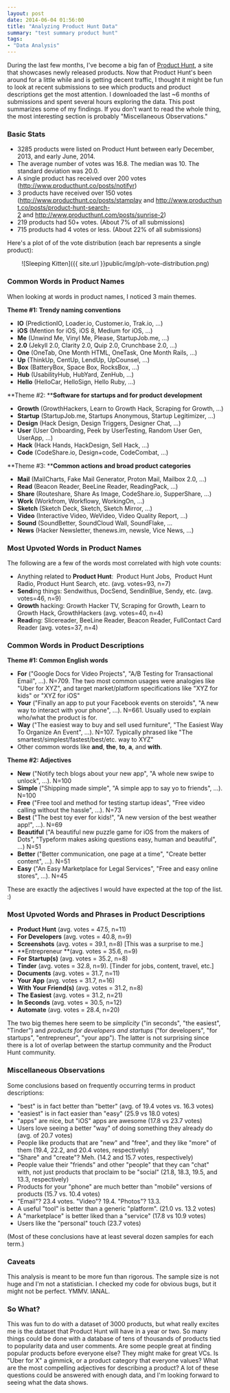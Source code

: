 ```yaml
---
layout: post
date: 2014-06-04 01:56:00
title: "Analyzing Product Hunt Data"
summary: "test summary product hunt"
tags:
- "Data Analysis"
---
```


During the last few months, I've become a big fan of <a href="http://www.producthunt.com/" target="_blank">Product Hunt</a>, a site that showcases newly released products. Now that Product Hunt's been around for a little while and is getting decent traffic, I thought it might be fun to look at recent submissions to see which products and product descriptions get the most attention. I downloaded the last ~6 months of submissions and spent several hours exploring the data. This post summarizes some of my findings. If you don't want to read the whole thing, the most interesting section is probably "Miscellaneous Observations."

### Basic Stats

- 3285 products were listed on Product Hunt between early December, 2013, and early June, 2014.
- The average number of votes was 16.8. The median was 10. The standard deviation was 20.0.
- A single product has received over 200 votes (<a href="http://www.producthunt.co/posts/notifyr" target="_blank">http://www.producthunt.co/posts/notifyr</a>)
- 3 products have received over 150 votes (<a href="http://www.producthunt.co/posts/stamplay" target="_blank">http://www.producthunt.co/posts/stamplay</a> and <a href="http://www.producthunt.co/posts/product-hunt-search-2" target="_blank">http://www.producthunt.co/posts/product-hunt-search-2</a> and <a href="http://www.producthunt.com/posts/sunrise-2" target="_blank">http://www.producthunt.com/posts/sunrise-2</a>)
- 219 products had 50+ votes. (About 7% of all submissions)
- 715 products had 4 votes or less. (About 22% of all submissions)

Here's a plot of of the vote distribution (each bar represents a single product):
<center>
![Sleeping Kitten]({{ site.url }}public/img/ph-vote-distribution.png)
</center>

### Common Words in Product Names

When looking at words in product names, I noticed 3 main themes.

**Theme #1: Trendy naming conventions**

- **IO** (PredictionIO, Loader.io, Customer.io, Trak.io, ...)
- **iOS** (Mention for iOS, iOS 8, Medium for iOS, ...)
- **Me** (Unwind Me, Vinyl Me, Please, StartupJob.me, ...)
- **2.0** (Jekyll 2.0, Clarity 2.0, Quip 2.0, Crunchbase 2.0, ...)
- **One** (OneTab, One Month HTML, OneTask, One Month Rails, ...)
- **Up** (ThinkUp, CentUp, LendUp, UpCounsel, ...)
- **Box** (BatteryBox, Space Box, RocksBox, ...)
- **Hub** (UsabilityHub, HubYard, ZenHub, ...)
- **Hello** (HelloCar, HelloSign, Hello Ruby, ...)

**Theme #2: ****Software for startups and for product development**

- **Growth** (GrowthHackers, Learn to Growth Hack, Scraping for Growth, ...)
- **Startup** (StartupJob.me, Startups Anonymous, Startup Legitimizer, ...)
- **Design** (Hack Design, Design Triggers, Designer Chat, ...)
- **User** (User Onboarding, Peek by UserTesting, Random User Gen, UserApp, ...)
- **Hack** (Hack Hands, HackDesign, Sell Hack, ...)
- **Code** (CodeShare.io, Design+code, CodeCombat, ...)

**Theme #3: ****Common actions and broad product categories**

- **Mail** (MailCharts, Fake Mail Generator, Proton Mail, Mailbox 2.0, ...)
- **Read** (Beacon Reader, BeeLine Reader, ReadingPack, ...)
- **Share** (Routeshare, Share As Image, CodeShare.io, SupperShare, ...)
- **Work** (Workfrom, Workflowy, WorkingOn, ...)
- **Sketch** (Sketch Deck, Sketch, Sketch Mirror, ...)
- **Video** (Interactive Video, WeVideo, Video Quality Report, ...)
- **Sound** (SoundBetter, SoundCloud Wall, SoundFlake, ...
- **News** (Hacker Newsletter, thenews.im, newsle, Vice News, ...) 

### Most Upvoted Words in Product Names

The following are a few of the words most correlated with high vote counts:

- Anything related to **Product Hunt**:  Product Hunt Jobs,  Product Hunt Radio, Product Hunt Search, etc. (avg. votes=93, n=7)
- **Send**ing things: Sendwithus, DocSend, SendinBlue, Sendy, etc. (avg. votes=46, n=9)
- **Growth** hacking: Growth Hacker TV, Scraping for Growth, Learn to Growth Hack, GrowthHackers (avg. votes=40, n=4)
- **Read**ing: Slicereader, BeeLine Reader, Beacon Reader, FullContact Card Reader (avg. votes=37, n=4)

### Common Words in Product Descriptions

**Theme #1: Common English words**

- **For** ("Google Docs for Video Projects", "A/B Testing for Transactional Email", ...). N=709. The two most common usages were analogies like "Uber for XYZ", and target market/platform specifications like "XYZ for kids" or "XYZ for iOS"
- **Your** ("Finally an app to put your Facebook events on steroids", "A new way to interact with your phone", ...). N=661. Usually used to explain who/what the product is for.
- **Way** ("The easiest way to buy and sell used furniture", "The Easiest Way To Organize An Event", ...). N=107. Typically phrased like "The smartest/simplest/fastest/best/etc. way to XYZ"
- Other common words like **and**, **the**, **to**, **a**, and **with**.

**Theme #2: Adjectives**

- **New** ("Notify tech blogs about your new app", "A whole new swipe to unlock", ...). N=100
- **Simple** ("Shipping made simple", "A simple app to say yo to friends", ...). N=100
- **Free** ("Free tool and method for testing startup ideas", "Free video calling without the hassle", ...). N=73
- **Best** ("The best toy ever for kids!", "A new version of the best weather app!", ...). N=69
- **Beautiful** ("A beautiful new puzzle game for iOS from the makers of Dots", "Typeform makes asking questions easy, human and beautiful", ...) N=51
- **Better** ("Better communication, one page at a time", "Create better content", ...). N=51
- **Easy** ("An Easy Marketplace for Legal Services", "Free and easy online stores", ...). N=45

These are exactly the adjectives I would have expected at the top of the list. :)

### Most Upvoted Words and Phrases in Product Descriptions

- **Product Hunt** (avg. votes = 47.5, n=11)
- **For Developers** (avg. votes = 40.8, n=9)
- **Screenshots** (avg. votes = 39.1, n=8) [This was a surprise to me.]
- **Entrepreneur **(avg. votes = 35.6, n=9)
- **For Startup(s)** (avg. votes = 35.2, n=8)
- **Tinder** (avg. votes = 32.8, n=9). [Tinder for jobs, content, travel, etc.]
- **Documents** (avg. votes = 31.7, n=11)
- **Your App** (avg. votes = 31.7, n=16)
- **With Your Friend(s)** (avg. votes = 31.2, n=8)
- **The Easiest** (avg. votes = 31.2, n=21)
- **In Seconds** (avg. votes = 30.5, n=12)
- **Automate** (avg. votes = 28.4, n=20)  

The two big themes here seem to be _simplicity_ ("in seconds", "the easiest", "Tinder") and _products for developers and startups_ ("for developers", "for startups", "entrepreneur", "your app"). The latter is not surprising since there is a lot of overlap between the startup community and the Product Hunt community.

### Miscellaneous Observations

Some conclusions based on frequently occurring terms in product descriptions:

- "best" is in fact better than "better" (avg. of 19.4 votes vs. 16.3 votes)
- "easiest" is in fact easier than "easy" (25.9 vs 18.0 votes)
- "apps" are nice, but "iOS" apps are awesome (17.8 vs 23.7 votes)
- Users love seeing a better "way" of doing something they already do (avg. of 20.7 votes)
- People like products that are "new" and "free", and they like "more" of them (19.4, 22.2, and 20.4 votes, respectively)
- "Share" and "create"? Meh. (14.2 and 15.7 votes, respectively)
- People value their "friends" and other "people" that they can "chat" with, not just products that proclaim to be "social" (21.8, 18.3, 19.5, and 13.3, respectively)
- Products for your "phone" are much better than "mobile" versions of products (15.7 vs. 10.4 votes)
- "Email"? 23.4 votes. "Video"? 19.4. "Photos"? 13.3.
- A useful "tool" is better than a generic "platform". (21.0 vs. 13.2 votes)
- A "marketplace" is better liked than a "service" (17.8 vs 10.9 votes)
- Users like the "personal" touch (23.7 votes)

(Most of these conclusions have at least several dozen samples for each term.)

### Caveats

This analysis is meant to be more fun than rigorous. The sample size is not huge and I'm not a statistician. I checked my code for obvious bugs, but it might not be perfect. YMMV. IANAL.

### So What?  

This was fun to do with a dataset of 3000 products, but what really excites me is the dataset that Product Hunt will have in a year or two. So many things could be done with a database of tens of thousands of products tied to popularity data and user comments. Are some people great at finding popular products before everyone else? They might make for great VCs. Is "Uber for X" a gimmick, or a product category that everyone values? What are the most compelling adjectives for describing a product? A lot of these questions could be answered with enough data, and I'm looking forward to seeing what the data shows.